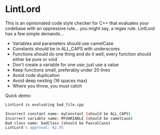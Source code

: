 # LintLord

This is an opinionated code style checker for C++ that evaluates your codebase with an oppressive rule... you might say, a regex rule. LintLord has a few simple demands...

- Variables and parameters should use camelCase
- Constants should be in ALL_CAPS with underscores
- Functions should do one thing and do it well; every function should either be pure or void
- Don't create a variable for one use; just use a value
- Keep functions small, preferably under 20 lines
- Avoid code duplication
- Avoid deep nesting (16 spaces max)
- Where you throw, you must catch

Quick demo:

```bash
LintLord is evaluating bad_file.cpp

Incorrect constant name: myConstant (should be ALL_CAPS)
Incorrect variable name: MYVARIABLE (should be camelCase)
Bad class name: badClass (should be PascalCase)
LintLord's approval: 62.5%
```
